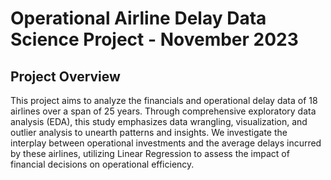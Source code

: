 # Operational Airline Delay Data Science Project - November 2023

## Project Overview

This project aims to analyze the financials and operational delay data of 18 airlines over a span of 25 years. Through comprehensive exploratory data analysis (EDA), this study emphasizes data wrangling, visualization, and outlier analysis to unearth patterns and insights. We investigate the interplay between operational investments and the average delays incurred by these airlines, utilizing Linear Regression to assess the impact of financial decisions on operational efficiency.
